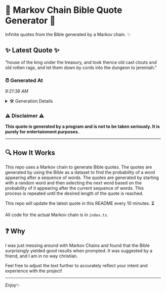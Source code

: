 # 📖 Markov Chain Bible Quote Generator 📖

Infinite quotes from the Bible generated by a Markov chain. ✨

## ✨ Latest Quote ✨
"house of the king under the treasury, and took thence old cast clouts and old rotten rags, and let them down by cords into the dungeon to jeremiah."

### ⏰ Generated At
*9:21:38 AM*

<details>
    <summary>🛠️ Generation Details</summary>
    <p>
        <strong>🌱 Seed:</strong> house<br>
        <strong>🔄 Iterations:</strong> 27<br>
        <strong>📜 Context History:</strong><br>[ house ]: of<br>[ house, of ]: the<br>[ house, of, the ]: king<br>[ house, of, the, king ]: under<br>[ house, of, the, king, under ]: the<br>[ house, of, the, king, under, the ]: treasury,<br>[ of, the, king, under, the, treasury, ]: and<br>[ the, king, under, the, treasury,, and ]: took<br>[ king, under, the, treasury,, and, took ]: thence<br>[ under, the, treasury,, and, took, thence ]: old<br>[ the, treasury,, and, took, thence, old ]: cast<br>[ treasury,, and, took, thence, old, cast ]: clouts<br>[ and, took, thence, old, cast, clouts ]: and<br>[ took, thence, old, cast, clouts, and ]: old<br>[ thence, old, cast, clouts, and, old ]: rotten<br>[ old, cast, clouts, and, old, rotten ]: rags,<br>[ cast, clouts, and, old, rotten, rags, ]: and<br>[ clouts, and, old, rotten, rags,, and ]: let<br>[ and, old, rotten, rags,, and, let ]: them<br>[ old, rotten, rags,, and, let, them ]: down<br>[ rotten, rags,, and, let, them, down ]: by<br>[ rags,, and, let, them, down, by ]: cords<br>[ and, let, them, down, by, cords ]: into<br>[ let, them, down, by, cords, into ]: the<br>[ them, down, by, cords, into, the ]: dungeon<br>[ down, by, cords, into, the, dungeon ]: to<br>[ by, cords, into, the, dungeon, to ]: jeremiah.<br>
    </p>
</details>

### ⚠️ Disclaimer ⚠️
**This quote is generated by a program and is not to be taken seriously. It is purely for entertainment purposes.**

---

## 🔍 How It Works

This repo uses a Markov chain to generate Bible quotes. The quotes are generated by using the Bible as a dataset to find the probability of a word appearing after a sequence of words. The quotes are generated by starting with a random word and then selecting the next word based on the probability of it appearing after the current sequence of words. This process is repeated until the desired length of the quote is reached.

This repo will update the latest quote in this README every 10 minutes. ⏳

All code for the actual Markov chain is in `index.ts`.

## ❓ Why

I was just messing around with Markov Chains and found that the Bible surprisingly yielded good results when prompted. 
It was suggested by a friend, and I am in no way christian.

Feel free to adjust the text further to accurately reflect your intent and experience with the project!

---

*Enjoy*✨
